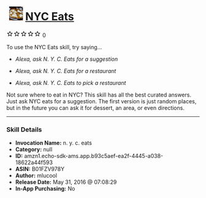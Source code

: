 # &nbsp;<img src="skill_icon" alt="NYC Eats icon" width="36"> [NYC Eats](http://alexa.amazon.com/#skills/amzn1.echo-sdk-ams.app.b93c5aef-ea2f-4445-a038-18622a44f593)
![0 stars](../../images/ic_star_border_black_18dp_1x.png)![0 stars](../../images/ic_star_border_black_18dp_1x.png)![0 stars](../../images/ic_star_border_black_18dp_1x.png)![0 stars](../../images/ic_star_border_black_18dp_1x.png)![0 stars](../../images/ic_star_border_black_18dp_1x.png) 0

To use the NYC Eats skill, try saying...

* *Alexa, ask N. Y. C. Eats for a suggestion*

* *Alexa, ask N. Y. C. Eats for a restaurant*

* *Alexa, ask N. Y. C. Eats to pick a restaurant*

Not sure where to eat in NYC? This skill has all the best curated answers. Just ask NYC eats for a suggestion. The first version is just random places, but in the future you can ask it for dessert, an area, or even directions.

***

### Skill Details

* **Invocation Name:** n. y. c. eats
* **Category:** null
* **ID:** amzn1.echo-sdk-ams.app.b93c5aef-ea2f-4445-a038-18622a44f593
* **ASIN:** B01FZV978Y
* **Author:** mlucool
* **Release Date:** May 31, 2016 @ 07:08:29
* **In-App Purchasing:** No
